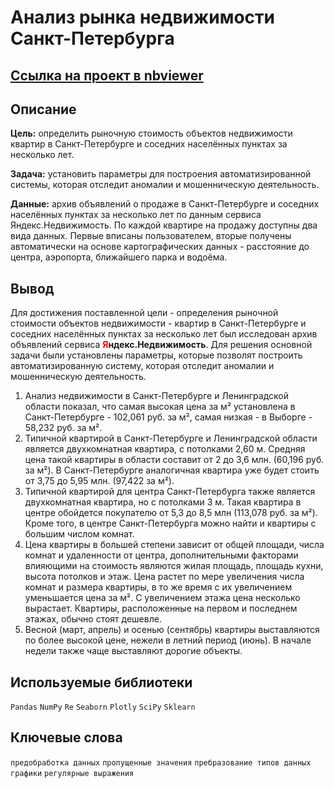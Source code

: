 # Анализ рынка недвижимости Санкт-Петербурга

## [Ссылка на проект в nbviewer](https://nbviewer.org/github/KSingular/yp_da_projects/blob/17fc4d577f71f792866db8cb86cc519eebdc6a03/set_02_estate/set_02_estate.ipynb)

## Описание

**Цель:** определить рыночную стоимость объектов недвижимости квартир в Санкт-Петербурге и соседних населённых пунктах за несколько лет.

**Задача:** установить параметры для построения автоматизированной системы, которая отследит аномалии и мошенническую деятельность.

**Данные:** архив объявлений о продаже в Санкт-Петербурге и соседних населённых пунктах за несколько лет по данным сервиса Яндекс.Недвижимость. По каждой квартире на продажу доступны два вида данных. Первые вписаны пользователем, вторые получены автоматически на основе картографических данных - расстояние до центра, аэропорта, ближайшего парка и водоёма.

## Вывод
Для достижения поставленной цели - определения рыночной стоимости объектов недвижимости - квартир в Санкт-Петербурге и соседних населённых пунктах за несколько лет был исследован архив объявлений сервиса <b><font color="red">Я</font>ндекс.Недвижимость</b>. Для решения основной задачи были установлены параметры, которые позволят построить автоматизированную систему, которая отследит аномалии и мошенническую деятельность.
1. Анализ недвижимости в Санкт-Петербурге и Ленинградской области показал, что самая высокая цена за м² установлена в Санкт-Петербурге - 102,061 руб. за м², самая низкая - в Выборге - 58,232 руб. за м². 
2. Типичной квартирой в Санкт-Петербурге и Ленинградской области является двухкомнатная квартира, с потолками 2,60 м. Средняя цена такой квартиры в области составит от 2 до 3,6 млн. (60,196 руб. за м²). В Санкт-Петербурге аналогичная квартира уже будет стоить от 3,75 до 5,95 млн. (97,422 за м²). 
3. Типичной квартирой для центра Санкт-Петербурга также является двухкомнатная квартира, но с потолками 3 м. Такая квартира в центре обойдется покупателю от 5,3 до 8,5 млн (113,078 руб. за м²). Кроме того, в центре Санкт-Петербурга можно найти и квартиры с большим числом комнат.
4. Цена квартиры в большей степени зависит от общей площади, числа комнат и удаленности от центра, дополнительными факторами влияющими на стоимость являются жилая площадь, площадь кухни, высота потолков и этаж. Цена растет по мере увеличения числа комнат и размера квартиры, в то же время с их увеличением уменьшается цена за м². С увеличением этажа цена несколько вырастает. Квартиры, расположенные на первом и последнем этажах, обычно стоят дешевле.
5. Весной (март, апрель) и осенью (сентябрь) квартиры выставляются по более высокой цене, нежели в летний период (июнь). В начале недели также чаще выставляют дорогие объекты.

## Используемые библиотеки
`Pandas` `NumPy` `Re` `Seaborn` `Plotly` `SciPy` `Sklearn`

## Ключевые слова
`предобработка данных` `пропущенные значения` `пребразование типов данных` `графики` `регулярные выражения`
